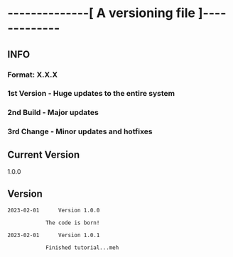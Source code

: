 # --------------[ A versioning file ]-------------
## INFO
### Format:         X.X.X
### 1st             Version - Huge updates to the entire system
### 2nd             Build - Major updates
### 3rd             Change - Minor updates and hotfixes

## Current Version
1.0.0

## Version
	2023-02-01		Version 1.0.0

				The code is born!

	2023-02-01		Version 1.0.1

				Finished tutorial...meh